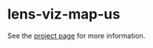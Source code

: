 lens-viz-map-us
================

See the [project page](http://lenses.github.io/lenses-component-demo/) for more information.
